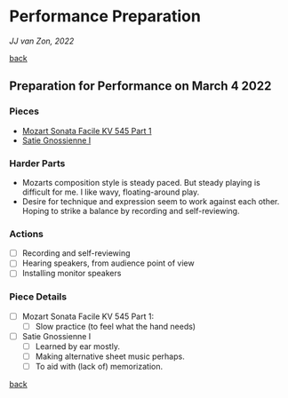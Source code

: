 Performance Preparation
=======================

*JJ van Zon, 2022*

[back](./)

Preparation for Performance on March 4 2022
-------------------------------------------

### Pieces

- [Mozart Sonata Facile KV 545 Part 1](mozart-sonata-facile-part-1-practice-schema.md)
- [Satie Gnossienne Ⅰ](satie-gnossienne-1)

### Harder Parts

- Mozarts composition style is steady paced. But steady playing is difficult for me. I like wavy, floating-around play.
- Desire for technique and expression seem to work against each other. Hoping to strike a balance by recording and self-reviewing.

### Actions

- [ ] Recording and self-reviewing
- [ ] Hearing speakers, from audience point of view
- [ ] Installing monitor speakers

### Piece Details

- [ ] Mozart Sonata Facile KV 545 Part 1:
    - [ ] Slow practice (to feel what the hand needs)
- [ ] Satie Gnossienne Ⅰ
    - [ ] Learned by ear mostly.
    - [ ] Making alternative sheet music perhaps.
    - [ ] To aid with (lack of) memorization.

[back](./)
